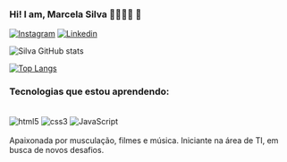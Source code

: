 ### Hi! I am, Marcela Silva 🏋️‍♀️👩‍💻 🤗 

[![Instagram](https://img.shields.io/badge/Instagram-E4405F?style=for-the-badge&logo=instagram&logoColor=white)](https://instagram.com/mss_marcela)
[![Linkedin](https://img.shields.io/badge/LinkedIn-0077B5?style=for-the-badge&logo=linkedin&logoColor=white)](https://marcela-silva-76aa36215)

![Silva GitHub stats](https://github-readme-stats.vercel.app/api?username=marcelamtm&show_icons=true&theme=moltack)

[![Top Langs](https://github-readme-stats.vercel.app/api/top-langs/?username=marcelamtm&layout=compact)](https://github.com/marcelamtm/github-readme-stats)

### Tecnologias que estou aprendendo:

<div style="display: inline_black"><br/>
<img align="center" alt="html5" src="https://img.shields.io/badge/HTML5-E34F26?style=for-the-badge&logo=html5&logoColor=white" />
<img align="center" alt="css3" src="https://img.shields.io/badge/CSS3-1572B6?style=for-the-badge&logo=css3&logoColor=white" />
<img align="center" alt="JavaScript" src="https://img.shields.io/badge/JavaScript-323330?style=for-the-badge&logo=javascript&logoColor=F7DF1E"/>
</div>
<br>
Apaixonada por musculação, filmes e música. Iniciante na área de TI, em busca de novos desafios. 



